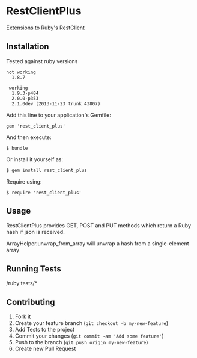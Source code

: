 RestClientPlus
==============

Extensions to Ruby's RestClient

## Installation

Tested against ruby versions

    not working
      1.8.7

     working
      1.9.3-p484
      2.0.0-p353
      2.1.0dev (2013-11-23 trunk 43807)

Add this line to your application's Gemfile:

    gem 'rest_client_plus'

And then execute:

    $ bundle

Or install it yourself as:

    $ gem install rest_client_plus
    
Require using: 

    $ require 'rest_client_plus'

## Usage

  RestClientPlus provides GET, POST and PUT methods which return a Ruby hash if json is received.

  ArrayHelper.unwrap_from_array will unwrap a hash from a single-element array

## Running Tests

/ruby tests/*

## Contributing

1. Fork it
2. Create your feature branch (`git checkout -b my-new-feature`)
3. Add Tests to the project
4. Commit your changes (`git commit -am 'Add some feature'`)
5. Push to the branch (`git push origin my-new-feature`)
6. Create new Pull Request

